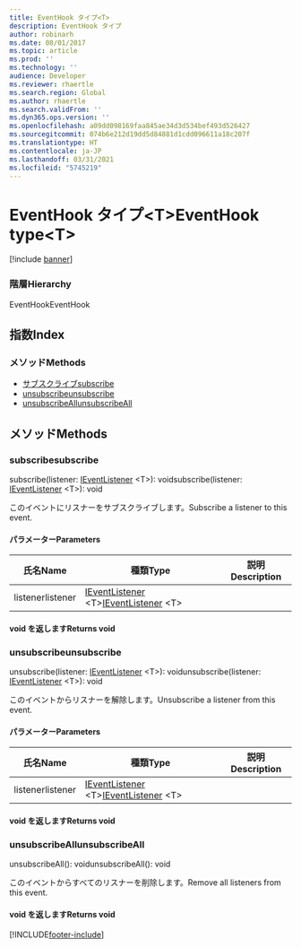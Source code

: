 ```yaml
---
title: EventHook タイプ<T>
description: EventHook タイプ
author: robinarh
ms.date: 08/01/2017
ms.topic: article
ms.prod: ''
ms.technology: ''
audience: Developer
ms.reviewer: rhaertle
ms.search.region: Global
ms.author: rhaertle
ms.search.validFrom: ''
ms.dyn365.ops.version: ''
ms.openlocfilehash: a09dd098169faa845ae34d3d534bef493d526427
ms.sourcegitcommit: 074b6e212d19dd5d84881d1cdd096611a18c207f
ms.translationtype: HT
ms.contentlocale: ja-JP
ms.lasthandoff: 03/31/2021
ms.locfileid: "5745219"
---
```

# <a name="eventhook-typelttgt"></a><span data-ttu-id="4c200-103">EventHook タイプ&lt;T&gt;</span><span class="sxs-lookup"><span data-stu-id="4c200-103">EventHook type&lt;T&gt;</span></span>

[!include [banner](../../../../includes/banner.md)]

### <a name="hierarchy"></a><span data-ttu-id="4c200-104">階層</span><span class="sxs-lookup"><span data-stu-id="4c200-104">Hierarchy</span></span>

<span data-ttu-id="4c200-105">EventHook</span><span class="sxs-lookup"><span data-stu-id="4c200-105">EventHook</span></span> <br>

## <a name="index"></a><span data-ttu-id="4c200-106">指数</span><span class="sxs-lookup"><span data-stu-id="4c200-106">Index</span></span>

### <a name="methods"></a><span data-ttu-id="4c200-107">メソッド</span><span class="sxs-lookup"><span data-stu-id="4c200-107">Methods</span></span>

* [<span data-ttu-id="4c200-108">サブスクライブ</span><span class="sxs-lookup"><span data-stu-id="4c200-108">subscribe</span></span>](event-ievent-ieventhook.md#subscribe)
* [<span data-ttu-id="4c200-109">unsubscribe</span><span class="sxs-lookup"><span data-stu-id="4c200-109">unsubscribe</span></span>](event-ievent-ieventhook.md#unsubscribe)
* [<span data-ttu-id="4c200-110">unsubscribeAll</span><span class="sxs-lookup"><span data-stu-id="4c200-110">unsubscribeAll</span></span>](event-ievent-ieventhook.md#unsubscribeall)

## <a name="methods"></a><span data-ttu-id="4c200-111">メソッド</span><span class="sxs-lookup"><span data-stu-id="4c200-111">Methods</span></span>

### <a name="subscribe"></a><span data-ttu-id="4c200-112">subscribe</span><span class="sxs-lookup"><span data-stu-id="4c200-112">subscribe</span></span>


<span data-ttu-id="4c200-113">subscribe(listener: [IEventListener](../modules/event-ievent.md#ieventlistener) &lt;T&gt;): void</span><span class="sxs-lookup"><span data-stu-id="4c200-113">subscribe(listener: [IEventListener](../modules/event-ievent.md#ieventlistener) &lt;T&gt;): void</span></span>

<span data-ttu-id="4c200-114">このイベントにリスナーをサブスクライブします。</span><span class="sxs-lookup"><span data-stu-id="4c200-114">Subscribe a listener to this event.</span></span>


#### <a name="parameters"></a><span data-ttu-id="4c200-115">パラメーター</span><span class="sxs-lookup"><span data-stu-id="4c200-115">Parameters</span></span>

| <span data-ttu-id="4c200-116">氏名</span><span class="sxs-lookup"><span data-stu-id="4c200-116">Name</span></span> | <span data-ttu-id="4c200-117">種類</span><span class="sxs-lookup"><span data-stu-id="4c200-117">Type</span></span> | <span data-ttu-id="4c200-118">説明</span><span class="sxs-lookup"><span data-stu-id="4c200-118">Description</span></span> |
| ---- | ---- | ----------- |
| <span data-ttu-id="4c200-119">listener</span><span class="sxs-lookup"><span data-stu-id="4c200-119">listener</span></span>|<span data-ttu-id="4c200-120">[IEventListener](../modules/event-ievent.md#ieventlistener) &lt;T&gt;</span><span class="sxs-lookup"><span data-stu-id="4c200-120">[IEventListener](../modules/event-ievent.md#ieventlistener) &lt;T&gt;</span></span>||

#### <a name="returns-void"></a><span data-ttu-id="4c200-121">void を返します</span><span class="sxs-lookup"><span data-stu-id="4c200-121">Returns void</span></span>

### <a name="unsubscribe"></a><span data-ttu-id="4c200-122">unsubscribe</span><span class="sxs-lookup"><span data-stu-id="4c200-122">unsubscribe</span></span>


<span data-ttu-id="4c200-123">unsubscribe(listener: [IEventListener](../modules/event-ievent.md#ieventlistener) &lt;T&gt;): void</span><span class="sxs-lookup"><span data-stu-id="4c200-123">unsubscribe(listener: [IEventListener](../modules/event-ievent.md#ieventlistener) &lt;T&gt;): void</span></span>

<span data-ttu-id="4c200-124">このイベントからリスナーを解除します。</span><span class="sxs-lookup"><span data-stu-id="4c200-124">Unsubscribe a listener from this event.</span></span>


#### <a name="parameters"></a><span data-ttu-id="4c200-125">パラメーター</span><span class="sxs-lookup"><span data-stu-id="4c200-125">Parameters</span></span>

| <span data-ttu-id="4c200-126">氏名</span><span class="sxs-lookup"><span data-stu-id="4c200-126">Name</span></span> | <span data-ttu-id="4c200-127">種類</span><span class="sxs-lookup"><span data-stu-id="4c200-127">Type</span></span> | <span data-ttu-id="4c200-128">説明</span><span class="sxs-lookup"><span data-stu-id="4c200-128">Description</span></span> |
| ---- | ---- | ----------- |
| <span data-ttu-id="4c200-129">listener</span><span class="sxs-lookup"><span data-stu-id="4c200-129">listener</span></span>|<span data-ttu-id="4c200-130">[IEventListener](../modules/event-ievent.md#ieventlistener) &lt;T&gt;</span><span class="sxs-lookup"><span data-stu-id="4c200-130">[IEventListener](../modules/event-ievent.md#ieventlistener) &lt;T&gt;</span></span>||

#### <a name="returns-void"></a><span data-ttu-id="4c200-131">void を返します</span><span class="sxs-lookup"><span data-stu-id="4c200-131">Returns void</span></span>

### <a name="unsubscribeall"></a><span data-ttu-id="4c200-132">unsubscribeAll</span><span class="sxs-lookup"><span data-stu-id="4c200-132">unsubscribeAll</span></span>


<span data-ttu-id="4c200-133">unsubscribeAll(): void</span><span class="sxs-lookup"><span data-stu-id="4c200-133">unsubscribeAll(): void</span></span>

<span data-ttu-id="4c200-134">このイベントからすべてのリスナーを削除します。</span><span class="sxs-lookup"><span data-stu-id="4c200-134">Remove all listeners from this event.</span></span>

#### <a name="returns-void"></a><span data-ttu-id="4c200-135">void を返します</span><span class="sxs-lookup"><span data-stu-id="4c200-135">Returns void</span></span>



[!INCLUDE[footer-include](../../../../../../includes/footer-banner.md)]